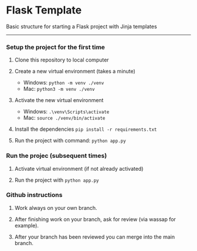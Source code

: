 # Flask Template
Basic structure for starting a Flask project with Jinja templates

---
### Setup the project for the first time

1. Clone this repository to local computer

2. Create a new virtual environment (takes a minute)
    - Windows:  ```python -m venv ./venv```
    - Mac:  ```python3 -m venv ./venv```

3. Activate the new virtual environment
   - Windows:  ```.\venv\Scripts\activate```
   - Mac:  ```source ./venv/bin/activate```

4. Install the dependencies ```pip install -r requirements.txt```

5. Run the project with command: ```python app.py```

### Run the projec (subsequent times)

1. Activate virtual environment (if not already activated)

2. Run the project with ```python app.py```

### Github instructions

1. Work always on your own branch.

2. After finishing work on your branch, ask for review (via wassap for example).

3. After your branch has been reviewed you can merge into the main branch.

